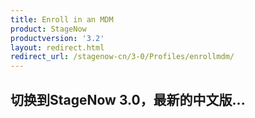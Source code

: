 ```yaml
---
title: Enroll in an MDM
product: StageNow
productversion: '3.2'
layout: redirect.html
redirect_url: /stagenow-cn/3-0/Profiles/enrollmdm/
---
```


## 切换到StageNow 3.0，最新的中文版...
